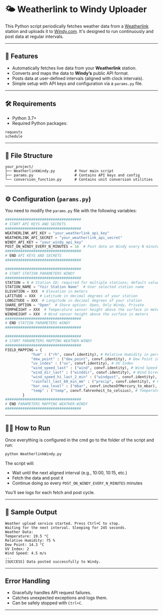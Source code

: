 # 🌤️ Weatherlink to Windy Uploader

This Python script periodically fetches weather data from a [Weatherlink](https://www.weatherlink.com/) station and uploads it to [Windy.com](https://stations.windy.com/). It's designed to run continuously and post data at regular intervals.

---

## 🚀 Features

- Automatically fetches live data from your **Weatherlink** station.
- Converts and maps the data to **Windy’s** public API format.
- Posts data at user-defined intervals (aligned with clock intervals).
- Simple setup with API keys and configuration via a `params.py` file.

---

## 🛠️ Requirements

- Python 3.7+
- Required Python packages:

```
requests
schedule
```

---

## 📁 File Structure

```
your_project/
├── WeatherlinkWindy.py         # Your main script
├── params.py                   # Contains API keys and config
└── conversion_function.py      # Contains unit conversion utilities
```

---

## ⚙️ Configuration (`params.py`)

You need to modify the `params.py` file with the following variables:

```python
###################################
# START API KEYS AND SECRETS
###################################
WEATHERLINK_API_KEY = "your_weatherlink_api_key"
WEATHERLINK_API_SECRET = "your_weatherlink_api_secret"
WINDY_API_KEY = "your_windy_api_key"
POST_ON_WINDY_EVERY_N_MINUTES = 16  # Post data on Windy every N minutes; default value 16 minutes
###################################
# END API KEYS AND SECRETS
###################################

###################################
# START STATION PARAMETERS WINDY
###################################
STATION = 0 # Station ID; required for multiple stations; default value 0
STATION_NAME = "Yoir Station Name"  # User selected station name
ELEVATION = XXX  # Elevation in meters
LATITUDE = XXX  # Latitude in decimal degrees of your station
LONGITUDE = XXX  # Longitude in decimal degrees of your station
SHARE_OPTION = "Open"  # Share option: Open, Only Windy, Private
TEMPHEIGHT = XXX  # Temperature sensor height above the surface in meters
WINDHEIGHT = XXX  # Wind sensor height above the surface in meters
###################################
# END STATION PARAMETERS WINDY
###################################

###################################
# START PARAMETERS MAPPING WEATHER-WINDY
###################################
FIELD_MAPPING = {
            "hum" : ("rh", convf.identity), # Relative Humidity in percentage
            "dew_point" : ("dew_point", convf.identity), # Dew Point in Celsius
            "uv_index" : ("uv", convf.identity), # UV Index
            "wind_speed_last" : ("wind", convf.identity), # Wind Speed in m/s
            "wind_dir_last" : ("winddir", convf.identity), # Wind Direction in degrees
            "wind_speed_hi_last_2_min" : ("windgust", convf.identity), # Wind Gust in m/s
            "rainfall_last_60_min_mm" : ("precip", convf.identity), # Precipitation in mm over the last 60 minutes
            "bar_sea_level" : ("mbar", convf.inchesOfMercury_to_mbar), # Pressure from inches of mercury to millibar (hPa)
            "temp" : ("temp", convf.fahrenheit_to_celsius), # Temperature from Fahrenheit to Celsius
        }
###################################
# END PARAMETERS MAPPING WEATHER-WINDY
###################################

```

---

## 🏃‍♂️ How to Run

Once everything is configured in the cmd go to the folder of the script and run:

```bash
python WeatherlinkWindy.py
```

The script will:
- Wait until the next aligned interval (e.g., 10:00, 10:15, etc.)
- Fetch the data and post it
- Continue doing so every `POST_ON_WINDY_EVERY_N_MINUTES` minutes

You’ll see logs for each fetch and post cycle.

---

## 🧪 Sample Output

```
Weather upload service started. Press Ctrl+C to stop.
Waiting for the next interval. Sleeping for 245 seconds.
Weather Data:
Temperature: 19.5 °C
Relative Humidity: 75 %
Dew Point: 14.3 °C
UV Index: 2
Wind Speed: 4.5 m/s
...
[SUCCESS] Data posted successfully to Windy.
```

---

## Error Handling

- Gracefully handles API request failures.
- Catches unexpected exceptions and logs them.
- Can be safely stopped with `Ctrl+C`.

---

